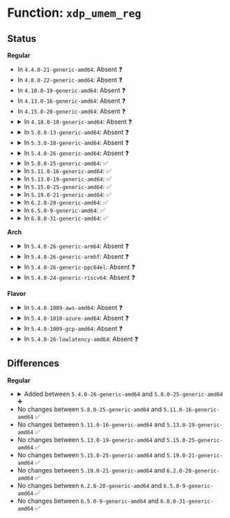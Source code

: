 # Function: <code>xdp_umem_reg</code>

## Status
<b>Regular</b>
<ul>
<li>
In <code>4.4.0-21-generic-amd64</code>: Absent ❓
</li>
<li>
In <code>4.8.0-22-generic-amd64</code>: Absent ❓
</li>
<li>
In <code>4.10.0-19-generic-amd64</code>: Absent ❓
</li>
<li>
In <code>4.13.0-16-generic-amd64</code>: Absent ❓
</li>
<li>
In <code>4.15.0-20-generic-amd64</code>: Absent ❓
</li>
<li>
<details>
<summary>In <code>4.18.0-10-generic-amd64</code>: Absent ❓</summary>

```json
{
  "name": "xdp_umem_reg",
  "collision_type": "Unique Static",
  "inline_type": "Full",
  "funcs": [
    {
      "addr": 18446744071589122023,
      "name": "xdp_umem_reg",
      "external": false,
      "loc": "net/xdp/xdp_umem.c:259",
      "file": "net/xdp/xdp_umem.c",
      "inline": "not declared, inlined",
      "caller_inline": [
        "net/xdp/xdp_umem.c:xdp_umem_create"
      ],
      "caller_func": []
    }
  ],
  "symbols": []
}
```
</details>
</li>
<li>
<details>
<summary>In <code>5.0.0-13-generic-amd64</code>: Absent ❓</summary>

```json
{
  "name": "xdp_umem_reg",
  "collision_type": "Unique Static",
  "inline_type": "Full",
  "funcs": [
    {
      "addr": 18446744071589356087,
      "name": "xdp_umem_reg",
      "external": false,
      "loc": "net/xdp/xdp_umem.c:310",
      "file": "net/xdp/xdp_umem.c",
      "inline": "not declared, inlined",
      "caller_inline": [
        "net/xdp/xdp_umem.c:xdp_umem_create"
      ],
      "caller_func": []
    }
  ],
  "symbols": []
}
```
</details>
</li>
<li>
<details>
<summary>In <code>5.3.0-18-generic-amd64</code>: Absent ❓</summary>

```json
{
  "name": "xdp_umem_reg",
  "collision_type": "Unique Static",
  "inline_type": "Full",
  "funcs": [
    {
      "addr": 18446744071589813094,
      "name": "xdp_umem_reg",
      "external": false,
      "loc": "net/xdp/xdp_umem.c:300",
      "file": "net/xdp/xdp_umem.c",
      "inline": "not declared, inlined",
      "caller_inline": [
        "net/xdp/xdp_umem.c:xdp_umem_create"
      ],
      "caller_func": []
    }
  ],
  "symbols": []
}
```
</details>
</li>
<li>
<details>
<summary>In <code>5.4.0-26-generic-amd64</code>: Absent ❓</summary>

```json
{
  "name": "xdp_umem_reg",
  "collision_type": "Unique Static",
  "inline_type": "Full",
  "funcs": [
    {
      "addr": 18446744071590037994,
      "name": "xdp_umem_reg",
      "external": false,
      "loc": "net/xdp/xdp_umem.c:340",
      "file": "net/xdp/xdp_umem.c",
      "inline": "not declared, inlined",
      "caller_inline": [
        "net/xdp/xdp_umem.c:xdp_umem_create"
      ],
      "caller_func": []
    }
  ],
  "symbols": []
}
```
</details>
</li>
<li>
<details>
<summary>In <code>5.8.0-25-generic-amd64</code>: ✅</summary>

```c
int xdp_umem_reg(struct xdp_umem * umem, struct xdp_umem_reg * mr)
```

```json
{
  "name": "xdp_umem_reg",
  "collision_type": "Unique Static",
  "inline_type": "No",
  "funcs": [
    {
      "addr": 18446744071591068560,
      "name": "xdp_umem_reg",
      "external": false,
      "loc": "net/xdp/xdp_umem.c:304",
      "file": "net/xdp/xdp_umem.c",
      "inline": "seen, unknown",
      "caller_inline": [],
      "caller_func": [
        "net/xdp/xdp_umem.c:xdp_umem_create"
      ]
    }
  ],
  "symbols": [
    {
      "addr": 18446744071591068560,
      "name": "xdp_umem_reg",
      "section": ".text",
      "bind": "STB_LOCAL",
      "size": 723
    }
  ]
}
```
</details>
</li>
<li>
<details>
<summary>In <code>5.11.0-16-generic-amd64</code>: ✅</summary>

```c
int xdp_umem_reg(struct xdp_umem * umem, struct xdp_umem_reg * mr)
```

```json
{
  "name": "xdp_umem_reg",
  "collision_type": "Unique Static",
  "inline_type": "No",
  "funcs": [
    {
      "addr": 18446744071591133472,
      "name": "xdp_umem_reg",
      "external": false,
      "loc": "net/xdp/xdp_umem.c:154",
      "file": "net/xdp/xdp_umem.c",
      "inline": "seen, unknown",
      "caller_inline": [],
      "caller_func": [
        "net/xdp/xdp_umem.c:xdp_umem_create"
      ]
    }
  ],
  "symbols": [
    {
      "addr": 18446744071591133472,
      "name": "xdp_umem_reg",
      "section": ".text",
      "bind": "STB_LOCAL",
      "size": 654
    }
  ]
}
```
</details>
</li>
<li>
<details>
<summary>In <code>5.13.0-19-generic-amd64</code>: ✅</summary>

```c
int xdp_umem_reg(struct xdp_umem * umem, struct xdp_umem_reg * mr)
```

```json
{
  "name": "xdp_umem_reg",
  "collision_type": "Unique Static",
  "inline_type": "No",
  "funcs": [
    {
      "addr": 18446744071591064288,
      "name": "xdp_umem_reg",
      "external": false,
      "loc": "net/xdp/xdp_umem.c:154",
      "file": "net/xdp/xdp_umem.c",
      "inline": "seen, unknown",
      "caller_inline": [],
      "caller_func": [
        "net/xdp/xdp_umem.c:xdp_umem_create"
      ]
    }
  ],
  "symbols": [
    {
      "addr": 18446744071591064288,
      "name": "xdp_umem_reg",
      "section": ".text",
      "bind": "STB_LOCAL",
      "size": 652
    }
  ]
}
```
</details>
</li>
<li>
<details>
<summary>In <code>5.15.0-25-generic-amd64</code>: ✅</summary>

```c
int xdp_umem_reg(struct xdp_umem * umem, struct xdp_umem_reg * mr)
```

```json
{
  "name": "xdp_umem_reg",
  "collision_type": "Unique Static",
  "inline_type": "No",
  "funcs": [
    {
      "addr": 18446744071591906880,
      "name": "xdp_umem_reg",
      "external": false,
      "loc": "net/xdp/xdp_umem.c:153",
      "file": "net/xdp/xdp_umem.c",
      "inline": "seen, unknown",
      "caller_inline": [],
      "caller_func": [
        "net/xdp/xdp_umem.c:xdp_umem_create"
      ]
    }
  ],
  "symbols": [
    {
      "addr": 18446744071591906880,
      "name": "xdp_umem_reg",
      "section": ".text",
      "bind": "STB_LOCAL",
      "size": 943
    }
  ]
}
```
</details>
</li>
<li>
<details>
<summary>In <code>5.19.0-21-generic-amd64</code>: ✅</summary>

```c
int xdp_umem_reg(struct xdp_umem * umem, struct xdp_umem_reg * mr)
```

```json
{
  "name": "xdp_umem_reg",
  "collision_type": "Unique Static",
  "inline_type": "No",
  "funcs": [
    {
      "addr": 18446744071593627744,
      "name": "xdp_umem_reg",
      "external": false,
      "loc": "net/xdp/xdp_umem.c:153",
      "file": "net/xdp/xdp_umem.c",
      "inline": "seen, unknown",
      "caller_inline": [],
      "caller_func": [
        "net/xdp/xdp_umem.c:xdp_umem_create"
      ]
    }
  ],
  "symbols": [
    {
      "addr": 18446744071593627744,
      "name": "xdp_umem_reg",
      "section": ".text",
      "bind": "STB_LOCAL",
      "size": 738
    }
  ]
}
```
</details>
</li>
<li>
<details>
<summary>In <code>6.2.0-20-generic-amd64</code>: ✅</summary>

```c
int xdp_umem_reg(struct xdp_umem * umem, struct xdp_umem_reg * mr)
```

```json
{
  "name": "xdp_umem_reg",
  "collision_type": "Unique Static",
  "inline_type": "No",
  "funcs": [
    {
      "addr": 18446744071595557376,
      "name": "xdp_umem_reg",
      "external": false,
      "loc": "net/xdp/xdp_umem.c:151",
      "file": "net/xdp/xdp_umem.c",
      "inline": "seen, unknown",
      "caller_inline": [],
      "caller_func": [
        "net/xdp/xdp_umem.c:xdp_umem_create"
      ]
    }
  ],
  "symbols": [
    {
      "addr": 18446744071595557376,
      "name": "xdp_umem_reg",
      "section": ".text",
      "bind": "STB_LOCAL",
      "size": 1032
    }
  ]
}
```
</details>
</li>
<li>
<details>
<summary>In <code>6.5.0-9-generic-amd64</code>: ✅</summary>

```c
int xdp_umem_reg(struct xdp_umem * umem, struct xdp_umem_reg * mr)
```

```json
{
  "name": "xdp_umem_reg",
  "collision_type": "Unique Static",
  "inline_type": "No",
  "funcs": [
    {
      "addr": 18446744071596065696,
      "name": "xdp_umem_reg",
      "external": false,
      "loc": "net/xdp/xdp_umem.c:151",
      "file": "net/xdp/xdp_umem.c",
      "inline": "seen, unknown",
      "caller_inline": [],
      "caller_func": [
        "net/xdp/xdp_umem.c:xdp_umem_create"
      ]
    }
  ],
  "symbols": [
    {
      "addr": 18446744071596065696,
      "name": "xdp_umem_reg",
      "section": ".text",
      "bind": "STB_LOCAL",
      "size": 1046
    }
  ]
}
```
</details>
</li>
<li>
<details>
<summary>In <code>6.8.0-31-generic-amd64</code>: ✅</summary>

```c
int xdp_umem_reg(struct xdp_umem * umem, struct xdp_umem_reg * mr)
```

```json
{
  "name": "xdp_umem_reg",
  "collision_type": "Unique Static",
  "inline_type": "No",
  "funcs": [
    {
      "addr": 18446744071596933504,
      "name": "xdp_umem_reg",
      "external": false,
      "loc": "net/xdp/xdp_umem.c:156",
      "file": "net/xdp/xdp_umem.c",
      "inline": "seen, unknown",
      "caller_inline": [],
      "caller_func": [
        "net/xdp/xdp_umem.c:xdp_umem_create"
      ]
    }
  ],
  "symbols": [
    {
      "addr": 18446744071596933504,
      "name": "xdp_umem_reg",
      "section": ".text",
      "bind": "STB_LOCAL",
      "size": 1107
    }
  ]
}
```
</details>
</li>
</ul>
<b>Arch</b>
<ul>
<li>
<details>
<summary>In <code>5.4.0-26-generic-arm64</code>: Absent ❓</summary>

```json
{
  "name": "xdp_umem_reg",
  "collision_type": "Unique Static",
  "inline_type": "Full",
  "funcs": [
    {
      "addr": 18446603336503792328,
      "name": "xdp_umem_reg",
      "external": false,
      "loc": "net/xdp/xdp_umem.c:340",
      "file": "net/xdp/xdp_umem.c",
      "inline": "not declared, inlined",
      "caller_inline": [
        "net/xdp/xdp_umem.c:xdp_umem_create"
      ],
      "caller_func": []
    }
  ],
  "symbols": []
}
```
</details>
</li>
<li>
<details>
<summary>In <code>5.4.0-26-generic-armhf</code>: Absent ❓</summary>

```json
{
  "name": "xdp_umem_reg",
  "collision_type": "Unique Static",
  "inline_type": "Full",
  "funcs": [
    {
      "addr": 3236411424,
      "name": "xdp_umem_reg",
      "external": false,
      "loc": "net/xdp/xdp_umem.c:340",
      "file": "net/xdp/xdp_umem.c",
      "inline": "not declared, inlined",
      "caller_inline": [
        "net/xdp/xdp_umem.c:xdp_umem_create"
      ],
      "caller_func": []
    }
  ],
  "symbols": []
}
```
</details>
</li>
<li>
<details>
<summary>In <code>5.4.0-26-generic-ppc64el</code>: Absent ❓</summary>

```json
{
  "name": "xdp_umem_reg",
  "collision_type": "Unique Static",
  "inline_type": "Full",
  "funcs": [
    {
      "addr": 13835058055297634748,
      "name": "xdp_umem_reg",
      "external": false,
      "loc": "net/xdp/xdp_umem.c:340",
      "file": "net/xdp/xdp_umem.c",
      "inline": "not declared, inlined",
      "caller_inline": [
        "net/xdp/xdp_umem.c:xdp_umem_create"
      ],
      "caller_func": []
    }
  ],
  "symbols": []
}
```
</details>
</li>
<li>
<details>
<summary>In <code>5.4.0-24-generic-riscv64</code>: Absent ❓</summary>

```json
{
  "name": "xdp_umem_reg",
  "collision_type": "Unique Static",
  "inline_type": "Full",
  "funcs": [
    {
      "addr": 18446743936279697302,
      "name": "xdp_umem_reg",
      "external": false,
      "loc": "net/xdp/xdp_umem.c:340",
      "file": "net/xdp/xdp_umem.c",
      "inline": "not declared, inlined",
      "caller_inline": [
        "net/xdp/xdp_umem.c:xdp_umem_create"
      ],
      "caller_func": []
    }
  ],
  "symbols": []
}
```
</details>
</li>
</ul>
<b>Flavor</b>
<ul>
<li>
<details>
<summary>In <code>5.4.0-1009-aws-amd64</code>: Absent ❓</summary>

```json
{
  "name": "xdp_umem_reg",
  "collision_type": "Unique Static",
  "inline_type": "Full",
  "funcs": [
    {
      "addr": 18446744071589641594,
      "name": "xdp_umem_reg",
      "external": false,
      "loc": "net/xdp/xdp_umem.c:340",
      "file": "net/xdp/xdp_umem.c",
      "inline": "not declared, inlined",
      "caller_inline": [
        "net/xdp/xdp_umem.c:xdp_umem_create"
      ],
      "caller_func": []
    }
  ],
  "symbols": []
}
```
</details>
</li>
<li>
<details>
<summary>In <code>5.4.0-1010-azure-amd64</code>: Absent ❓</summary>

```json
{
  "name": "xdp_umem_reg",
  "collision_type": "Unique Static",
  "inline_type": "Full",
  "funcs": [
    {
      "addr": 18446744071589366122,
      "name": "xdp_umem_reg",
      "external": false,
      "loc": "net/xdp/xdp_umem.c:340",
      "file": "net/xdp/xdp_umem.c",
      "inline": "not declared, inlined",
      "caller_inline": [
        "net/xdp/xdp_umem.c:xdp_umem_create"
      ],
      "caller_func": []
    }
  ],
  "symbols": []
}
```
</details>
</li>
<li>
<details>
<summary>In <code>5.4.0-1009-gcp-amd64</code>: Absent ❓</summary>

```json
{
  "name": "xdp_umem_reg",
  "collision_type": "Unique Static",
  "inline_type": "Full",
  "funcs": [
    {
      "addr": 18446744071590083626,
      "name": "xdp_umem_reg",
      "external": false,
      "loc": "net/xdp/xdp_umem.c:340",
      "file": "net/xdp/xdp_umem.c",
      "inline": "not declared, inlined",
      "caller_inline": [
        "net/xdp/xdp_umem.c:xdp_umem_create"
      ],
      "caller_func": []
    }
  ],
  "symbols": []
}
```
</details>
</li>
<li>
<details>
<summary>In <code>5.4.0-26-lowlatency-amd64</code>: Absent ❓</summary>

```json
{
  "name": "xdp_umem_reg",
  "collision_type": "Unique Static",
  "inline_type": "Full",
  "funcs": [
    {
      "addr": 18446744071590133834,
      "name": "xdp_umem_reg",
      "external": false,
      "loc": "net/xdp/xdp_umem.c:340",
      "file": "net/xdp/xdp_umem.c",
      "inline": "not declared, inlined",
      "caller_inline": [
        "net/xdp/xdp_umem.c:xdp_umem_create"
      ],
      "caller_func": []
    }
  ],
  "symbols": []
}
```
</details>
</li>
</ul>

## Differences
<b>Regular</b>
<ul>
<li>
<details>
<summary>Added between <code>5.4.0-26-generic-amd64</code> and <code>5.8.0-25-generic-amd64</code> ➕</summary>

```c
int xdp_umem_reg(struct xdp_umem * umem, struct xdp_umem_reg * mr)
```
</details>
</li>
<li>
No changes between <code>5.8.0-25-generic-amd64</code> and <code>5.11.0-16-generic-amd64</code> ✅
</li>
<li>
No changes between <code>5.11.0-16-generic-amd64</code> and <code>5.13.0-19-generic-amd64</code> ✅
</li>
<li>
No changes between <code>5.13.0-19-generic-amd64</code> and <code>5.15.0-25-generic-amd64</code> ✅
</li>
<li>
No changes between <code>5.15.0-25-generic-amd64</code> and <code>5.19.0-21-generic-amd64</code> ✅
</li>
<li>
No changes between <code>5.19.0-21-generic-amd64</code> and <code>6.2.0-20-generic-amd64</code> ✅
</li>
<li>
No changes between <code>6.2.0-20-generic-amd64</code> and <code>6.5.0-9-generic-amd64</code> ✅
</li>
<li>
No changes between <code>6.5.0-9-generic-amd64</code> and <code>6.8.0-31-generic-amd64</code> ✅
</li>
</ul>
